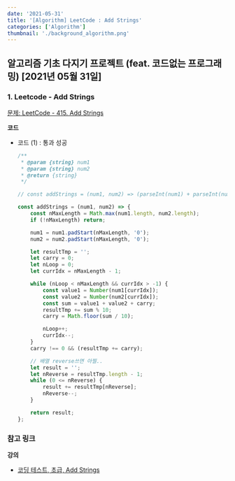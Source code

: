 ```yaml
---
date: '2021-05-31'
title: '[Algorithm] LeetCode : Add Strings'
categories: ['Algorithm']
thumbnail: './background_algorithm.png'
---
```


## 알고리즘 기초 다지기 프로젝트 (feat. 코드없는 프로그래밍) \[2021년 05월 31일\]

### **1.** Leetcode - Add Strings

[문제: LeetCode - 415. Add Strings](https://leetcode.com/problems/add-strings/)

**코드**

-   코드 (1) : 통과 성공

    ```js
    /**
     * @param {string} num1
     * @param {string} num2
     * @return {string}
     */

    // const addStrings = (num1, num2) => (parseInt(num1) + parseInt(num2)) + '';  // 안됨

    const addStrings = (num1, num2) => {
        const nMaxLength = Math.max(num1.length, num2.length);
        if (!nMaxLength) return;

        num1 = num1.padStart(nMaxLength, '0');
        num2 = num2.padStart(nMaxLength, '0');

        let resultTmp = '';
        let carry = 0;
        let nLoop = 0;
        let currIdx = nMaxLength - 1;

        while (nLoop < nMaxLength && currIdx > -1) {
            const value1 = Number(num1[currIdx]);
            const value2 = Number(num2[currIdx]);
            const sum = value1 + value2 + carry;
            resultTmp += sum % 10;
            carry = Math.floor(sum / 10);

            nLoop++;
            currIdx--;
        }
        carry !== 0 && (resultTmp += carry);

        // 배열 reverse쓰면 아찔..
        let result = '';
        let nReverse = resultTmp.length - 1;
        while (0 <= nReverse) {
            result += resultTmp[nReverse];
            nReverse--;
        }

        return result;
    };
    ```

### **참고 링크**

**강의**

-   [코딩 테스트, 초급, Add Strings](https://youtu.be/9RkQ4CmXHKY)
